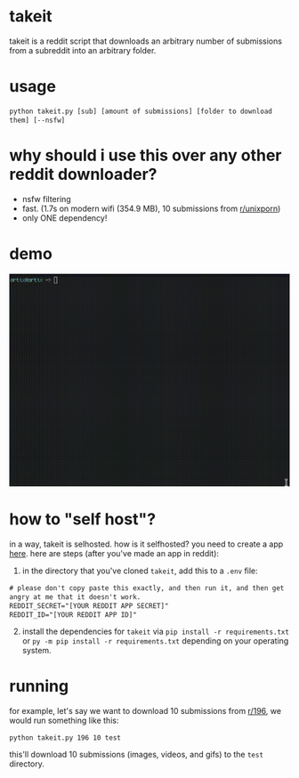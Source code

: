 # takeit
takeit is a reddit script that downloads an arbitrary number of submissions from a subreddit into an arbitrary folder.

# usage
```
python takeit.py [sub] [amount of submissions] [folder to download them] [--nsfw]
```

# why should i use this over any other reddit downloader?

- nsfw filtering
- fast. (1.7s on modern wifi (354.9 MB), 10 submissions from [r/unixporn](https://reddit.com/r/unixporn))
- only ONE dependency!

# demo
![demo](./demo.gif)

# how to "self host"?

in a way, takeit is selhosted. how is it selfhosted? you need to create a app [here](https://www.reddit.com/prefs/apps). here are steps (after you've made an app in reddit):
1. in the directory that you've cloned `takeit`, add this to a `.env` file:
```env
# please don't copy paste this exactly, and then run it, and then get angry at me that it doesn't work.
REDDIT_SECRET="[YOUR REDDIT APP SECRET]"
REDDIT_ID="[YOUR REDDIT APP ID]"
```
2. install the dependencies for `takeit` via `pip install -r requirements.txt` or `py -m pip install -r requirements.txt` depending on your operating system.

# running

for example, let's say we want to download 10 submissions from [r/196](https://www.reddit.com/r/196), we would run something like this:
```
python takeit.py 196 10 test
```
this'll download 10 submissions (images, videos, and gifs) to the `test` directory.
